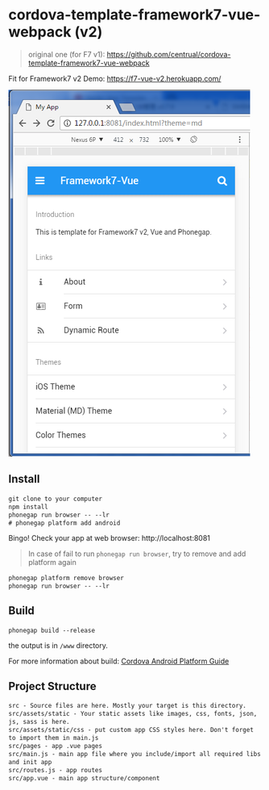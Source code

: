 # cordova-template-framework7-vue-webpack (v2)

> original one (for F7 v1): https://github.com/centrual/cordova-template-framework7-vue-webpack

Fit for Framework7 v2
Demo: https://f7-vue-v2.herokuapp.com/

![snapshot](snapshot.png "snapshot")

## Install
```
git clone to your computer
npm install
phonegap run browser -- --lr
# phonegap platform add android
```

Bingo! Check your app at web browser: http://localhost:8081

> In case of fail to run `phonegap run browser`, try to remove and add platform again
```
phonegap platform remove browser
phonegap run browser -- --lr
```

## Build
```
phonegap build --release
```
the output is in `/www` directory.

For more information about build: [Cordova Android Platform Guide](https://cordova.apache.org/docs/en/latest/guide/platforms/android/index.html)

## Project Structure
```
src - Source files are here. Mostly your target is this directory.
src/assets/static - Your static assets like images, css, fonts, json, js, sass is here.
src/assets/static/css - put custom app CSS styles here. Don't forget to import them in main.js
src/pages - app .vue pages
src/main.js - main app file where you include/import all required libs and init app
src/routes.js - app routes
src/app.vue - main app structure/component
```
